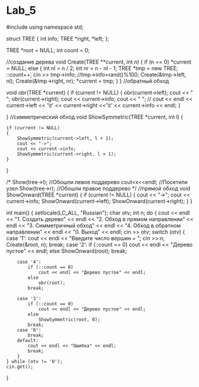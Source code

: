 # Lab_5
#include <iostream>
using namespace std;





struct TREE {
	int info;
	TREE *right, *left;
};

TREE *root = NULL;
int count = 0;


//создание дерева
void Create(TREE **current, int n)
{
	if (n == 0)
		*current = NULL;
	else
	{
		int nl = n / 2;
		int nr = n - nl - 1;
		TREE *tmp = new TREE;
		::count++;
		cin >> tmp->info;
		//tmp->info=rand()%100;
		Create(&tmp->left, nl);
		Create(&tmp->right, nr);
		*current = tmp;
	}
}
//обратный обход

void obr(TREE *current)
{
	if (current != NULL)
	{
		obr(current->left);
		cout << " ";
		obr(current->right);
		cout << current->info;
		cout << " ";
		// cout << endl << current->left << '\t' << current->right <<'\t' << current->info << endl;
	}

}
//симметрический обход
void ShowSymmetric(TREE *current, int l)
{

	if (current != NULL)
	{
		ShowSymmetric(current->left, l + 1);
		cout << "->";
		cout << current->info;
		ShowSymmetric(current->right, l + 1);
	}
}

/*
Show(tree->l); //Обошли левое поддерево
cout<<tree->x<<endl; //Посетили узел
Show(tree->r); //Обошли правое поддерево
*/
//прямой обход
void ShowOnward(TREE *current)
{
	if (current != NULL)
	{
		cout << "->";
		cout << current->info;
		ShowOnward(current->left);
		ShowOnward(current->right);
	}
}

int main()
{
	setlocale(LC_ALL, "Russian");
	char otv;
	int n;
	do
	{
		cout << endl << "1. Создать дерево" << endl
			<< "2. Обход в прямом направлении" << endl
			<< "3. Симметричный обход" << endl
			<< "4. Обход в обратном направлении" << endl
			<< "0. Выход" << endl;
		cin >> otv;
		switch (otv)
		{
		case '1':
			cout << endl << "Введите число вершин = ";
			cin >> n;
			Create(&root, n);
			break;
		case '2':
			if (::count == 0)
				cout << endl << "Дерево пустое" << endl;
			else
				ShowOnward(root);
			break;

		case '4':
			if (::count == 0)
				cout << endl << "Дерево пустое" << endl;
			else
				obr(root);
			break;

		case '3':
			if (::count == 0)
				cout << endl << "Дерево пустое" << endl;
			else
				ShowSymmetric(root, 0);
			break;
		case '0':
			break;
		default:
			cout << endl << "Ошибка" << endl;
			break;
		}
	} while (otv != '0');
	cin.get();
}

